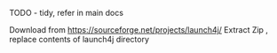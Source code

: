 TODO - tidy, refer in main docs

Download from https://sourceforge.net/projects/launch4j/
Extract Zip , replace contents of launch4j directory


